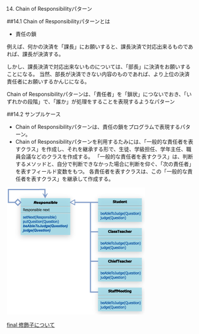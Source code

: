 14. Chain of Responsibilityパターン

##14.1 Chain of Responsibilityパターンとは


- 責任の鎖

例えば、何かの決済を「課長」にお願いすると、課長決済で対応出来るものであれば、課長が決済する。

しかし、課長決済で対応出来ないものについては、「部長」に決済をお願いすることになる。
当然、部長が決済できない内容のものであれば、より上位の決済責任者にお願いするかんじになる。


Chain of Responsibilityパターンは、「責任者」を「鎖状」につないでおき、「いずれかの段階」で、「誰か」が処理をすることを表現するようなパターン


##14.2 サンプルケース

- Chain of Responsibilityパターンは、責任の鎖をプログラムで表現するパターン。
- Chain of Responsibilityパターンを利用するたみには、「一般的な責任者を表すクラス」を作成し、それを継承する形で、生徒、学級担任、学年主任、職員会議などのクラスを作成する。
「一般的な責任者を表すクラス」は、判断するメソッドと、自分で判断できなかった場合に判断を仰ぐ、「次の責任者」を表すフィールド変数をもつ。
各責任者を表すクラスは、この「一般的な責任者を表すクラス」を継承して作成する。


![image](../img/chain_of_responsibility/chain2.gif)

[final 修飾子について](http://www.javaroad.jp/java_class12.htm)




